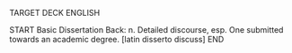TARGET DECK
ENGLISH

START
Basic
Dissertation
Back: n. Detailed discourse, esp. One submitted towards an academic degree. [latin disserto discuss]
END
